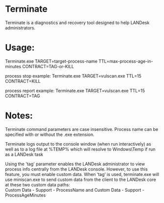# Terminate
Terminate is a diagnostics and recovery tool designed to help LANDesk administrators.

# Usage:
  Terminate.exe TARGET=target-process-name TTL=max-process-age-in-minutes CONTRACT=TAG-or-KILL
  
  process stop example: 
  Terminate.exe TARGET=vulscan.exe TTL=15 CONTRACT=KILL
  
  process report example: 
  Terminate.exe TARGET=vulscan.exe TTL=15 CONTRACT=TAG
  
# Notes:
  Terminate command parameters are case insensitive.  Process name can be specified with or without the .exe extension.
  
  Terminate logs output to the console window (when run interactively) as well as to a log file at %TEMP% which will resolve to Windows\\Temp if run as a LANDesk task
  
  Using the 'tag' parameter enables the LANDesk administrator to view process info centrally from the LANDesk console.  However, to use this feature, you must enable custom data.  When ‘tag’ is used, terminate.exe will use miniscan.exe to send custom data from the client to the LANDesk core at these two custom data paths:  
  Custom Data - Support - ProcessName
  and
  Custom Data - Support - ProcessAgeMinutes
